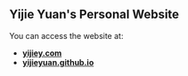 ## Yijie Yuan's Personal Website
You can access the website at:
- **[yijiey.com](https://yijiey.com)**
- **[yijieyuan.github.io](https://yijieyuan.github.io)**